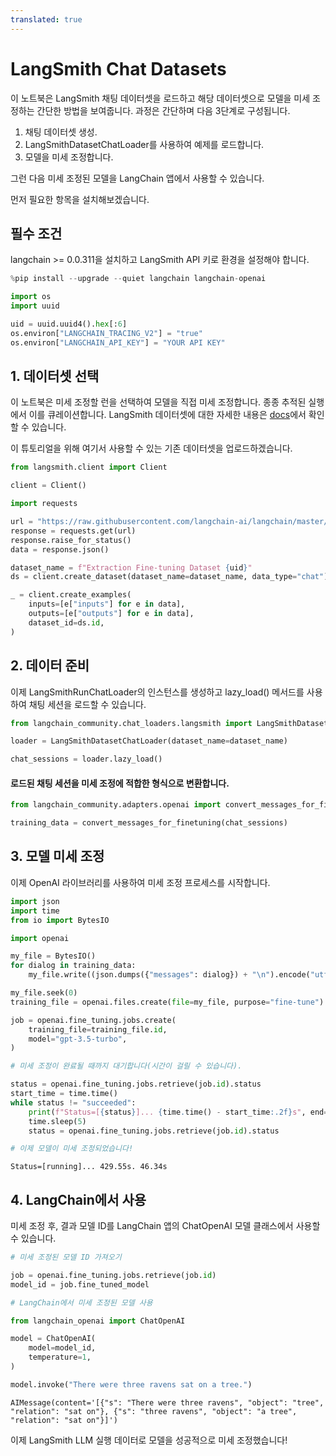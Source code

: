 ```yaml
---
translated: true
---
```


# LangSmith Chat Datasets

이 노트북은 LangSmith 채팅 데이터셋을 로드하고 해당 데이터셋으로 모델을 미세 조정하는 간단한 방법을 보여줍니다.
과정은 간단하며 다음 3단계로 구성됩니다.

1. 채팅 데이터셋 생성.
2. LangSmithDatasetChatLoader를 사용하여 예제를 로드합니다.
3. 모델을 미세 조정합니다.

그런 다음 미세 조정된 모델을 LangChain 앱에서 사용할 수 있습니다.

먼저 필요한 항목을 설치해보겠습니다.

## 필수 조건

langchain >= 0.0.311을 설치하고 LangSmith API 키로 환경을 설정해야 합니다.

```python
%pip install --upgrade --quiet langchain langchain-openai
```

```python
import os
import uuid

uid = uuid.uuid4().hex[:6]
os.environ["LANGCHAIN_TRACING_V2"] = "true"
os.environ["LANGCHAIN_API_KEY"] = "YOUR API KEY"
```

## 1. 데이터셋 선택

이 노트북은 미세 조정할 런을 선택하여 모델을 직접 미세 조정합니다. 종종 추적된 실행에서 이를 큐레이션합니다. LangSmith 데이터셋에 대한 자세한 내용은 [docs](https://docs.smith.langchain.com/evaluation/concepts#datasets)에서 확인할 수 있습니다.

이 튜토리얼을 위해 여기서 사용할 수 있는 기존 데이터셋을 업로드하겠습니다.

```python
from langsmith.client import Client

client = Client()
```

```python
import requests

url = "https://raw.githubusercontent.com/langchain-ai/langchain/master/docs/docs/integrations/chat_loaders/example_data/langsmith_chat_dataset.json"
response = requests.get(url)
response.raise_for_status()
data = response.json()
```

```python
dataset_name = f"Extraction Fine-tuning Dataset {uid}"
ds = client.create_dataset(dataset_name=dataset_name, data_type="chat")
```

```python
_ = client.create_examples(
    inputs=[e["inputs"] for e in data],
    outputs=[e["outputs"] for e in data],
    dataset_id=ds.id,
)
```

## 2. 데이터 준비

이제 LangSmithRunChatLoader의 인스턴스를 생성하고 lazy_load() 메서드를 사용하여 채팅 세션을 로드할 수 있습니다.

```python
from langchain_community.chat_loaders.langsmith import LangSmithDatasetChatLoader

loader = LangSmithDatasetChatLoader(dataset_name=dataset_name)

chat_sessions = loader.lazy_load()
```

#### 로드된 채팅 세션을 미세 조정에 적합한 형식으로 변환합니다.

```python
from langchain_community.adapters.openai import convert_messages_for_finetuning

training_data = convert_messages_for_finetuning(chat_sessions)
```

## 3. 모델 미세 조정

이제 OpenAI 라이브러리를 사용하여 미세 조정 프로세스를 시작합니다.

```python
import json
import time
from io import BytesIO

import openai

my_file = BytesIO()
for dialog in training_data:
    my_file.write((json.dumps({"messages": dialog}) + "\n").encode("utf-8"))

my_file.seek(0)
training_file = openai.files.create(file=my_file, purpose="fine-tune")

job = openai.fine_tuning.jobs.create(
    training_file=training_file.id,
    model="gpt-3.5-turbo",
)

# 미세 조정이 완료될 때까지 대기합니다(시간이 걸릴 수 있습니다).

status = openai.fine_tuning.jobs.retrieve(job.id).status
start_time = time.time()
while status != "succeeded":
    print(f"Status=[{status}]... {time.time() - start_time:.2f}s", end="\r", flush=True)
    time.sleep(5)
    status = openai.fine_tuning.jobs.retrieve(job.id).status

# 이제 모델이 미세 조정되었습니다!

```

```output
Status=[running]... 429.55s. 46.34s
```

## 4. LangChain에서 사용

미세 조정 후, 결과 모델 ID를 LangChain 앱의 ChatOpenAI 모델 클래스에서 사용할 수 있습니다.

```python
# 미세 조정된 모델 ID 가져오기

job = openai.fine_tuning.jobs.retrieve(job.id)
model_id = job.fine_tuned_model

# LangChain에서 미세 조정된 모델 사용

from langchain_openai import ChatOpenAI

model = ChatOpenAI(
    model=model_id,
    temperature=1,
)
```

```python
model.invoke("There were three ravens sat on a tree.")
```

```output
AIMessage(content='[{"s": "There were three ravens", "object": "tree", "relation": "sat on"}, {"s": "three ravens", "object": "a tree", "relation": "sat on"}]')
```

이제 LangSmith LLM 실행 데이터로 모델을 성공적으로 미세 조정했습니다!